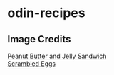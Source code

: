 # odin-recipes

## Image Credits
[Peanut Butter and Jelly Sandwich](https://commons.wikimedia.org/wiki/File:2020-05-05_00_10_00_A_peanut_butter_and_jelly_sandwich_composed_of_two_slices_of_Sara_Lee_white_whole_grain_bread,_Welch's_concord_grape_jelly_and_Jif_peanut_butter_in_the_Franklin_Farm_section_of_Oak_Hill,_Fairfax_County,_Virginia.jpg)\
[Scrambled Eggs](https://commons.wikimedia.org/wiki/File:Scrambled_eggs-01.jpg)
